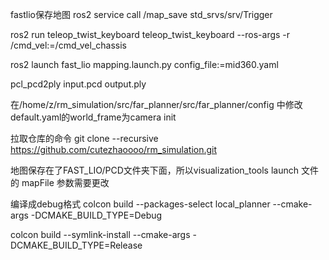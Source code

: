 fastlio保存地图
ros2 service call /map_save std_srvs/srv/Trigger 

<!-- 运动控制节点 -->
ros2 run teleop_twist_keyboard teleop_twist_keyboard --ros-args -r /cmd_vel:=/cmd_vel_chassis

ros2 launch fast_lio mapping.launch.py config_file:=mid360.yaml

<!-- 保存的地图是.pcd文件 需要转换为.ply文件 -->
pcl_pcd2ply input.pcd output.ply


在/home/z/rm_simulation/src/far_planner/src/far_planner/config 中修改default.yaml的world_frame为camera init


拉取仓库的命令
git clone --recursive https://github.com/cutezhaoooo/rm_simulation.git

地图保存在了FAST_LIO/PCD文件夹下面，所以visualization_tools launch 文件的 mapFile 参数需要更改

编译成debug格式
colcon build --packages-select local_planner --cmake-args -DCMAKE_BUILD_TYPE=Debug

colcon build --symlink-install --cmake-args -DCMAKE_BUILD_TYPE=Release